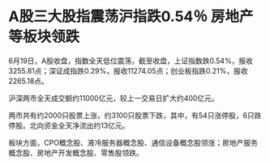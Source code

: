 

# A股三大股指震荡沪指跌0.54％ 房地产等板块领跌

6月19日，A股收盘，指数全天低位震荡，截至收盘，上证指数跌0.54%，报收3255.81点；深证成指跌0.29%，报收11274.05点；创业板指跌0.21%，报收2265.18点。

沪深两市全天成交额约11000亿元，较上一交易日扩大约400亿元。

两市共有约2000只股票上涨，约3100只股票下跌，其中，有54只涨停股，6只跌停股。北向资金全天净流出约13亿元。

板块方面，CPO概念股、液冷服务器概念股、通信设备概念股领涨；房地产服务概念股、房地产开发概念股、零售股领跌。

